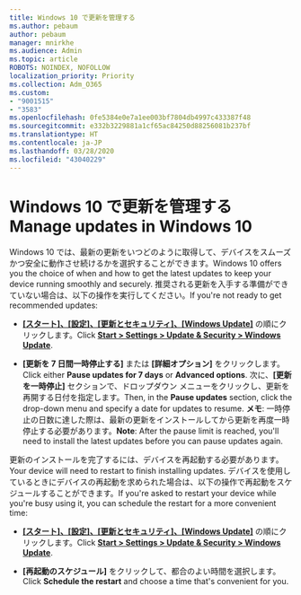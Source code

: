 ```yaml
---
title: Windows 10 で更新を管理する
ms.author: pebaum
author: pebaum
manager: mnirkhe
ms.audience: Admin
ms.topic: article
ROBOTS: NOINDEX, NOFOLLOW
localization_priority: Priority
ms.collection: Adm_O365
ms.custom:
- "9001515"
- "3583"
ms.openlocfilehash: 0fe5384e0e7a1ee003bf7804db4997c433387f48
ms.sourcegitcommit: e332b3229881a1cf65ac84250d88256081b237bf
ms.translationtype: HT
ms.contentlocale: ja-JP
ms.lasthandoff: 03/28/2020
ms.locfileid: "43040229"
---
```

# <a name="manage-updates-in-windows-10"></a><span data-ttu-id="4112f-102">Windows 10 で更新を管理する</span><span class="sxs-lookup"><span data-stu-id="4112f-102">Manage updates in Windows 10</span></span>

<span data-ttu-id="4112f-103">Windows 10 では、最新の更新をいつどのように取得して、デバイスをスムーズかつ安全に動作させ続けるかを選択することができます。</span><span class="sxs-lookup"><span data-stu-id="4112f-103">Windows 10 offers you the choice of when and how to get the latest updates to keep your device running smoothly and securely.</span></span> <span data-ttu-id="4112f-104">推奨される更新を入手する準備ができていない場合は、以下の操作を実行してください。</span><span class="sxs-lookup"><span data-stu-id="4112f-104">If you're not ready to get recommended updates:</span></span>

- <span data-ttu-id="4112f-105">**[[スタート]、[設定]、[更新とセキュリティ]、[Windows Update]](ms-settings:windowsupdate)** の順にクリックします。</span><span class="sxs-lookup"><span data-stu-id="4112f-105">Click **[Start > Settings > Update & Security > Windows Update](ms-settings:windowsupdate)**.</span></span>

- <span data-ttu-id="4112f-106">**[更新を 7 日間一時停止する]** または **[詳細オプション]** をクリックします。</span><span class="sxs-lookup"><span data-stu-id="4112f-106">Click either **Pause updates for 7 days** or **Advanced options**.</span></span> <span data-ttu-id="4112f-107">次に、**[更新を一時停止]** セクションで、ドロップダウン メニューをクリックし、更新を再開する日付を指定します。</span><span class="sxs-lookup"><span data-stu-id="4112f-107">Then, in the **Pause updates** section, click the drop-down menu and specify a date for updates to resume.</span></span> <span data-ttu-id="4112f-108">**メモ**: 一時停止の日数に達した際は、最新の更新をインストールしてから更新を再度一時停止する必要があります。</span><span class="sxs-lookup"><span data-stu-id="4112f-108">**Note**: After the pause limit is reached, you'll need to install the latest updates before you can pause updates again.</span></span>

<span data-ttu-id="4112f-109">更新のインストールを完了するには、デバイスを再起動する必要があります。</span><span class="sxs-lookup"><span data-stu-id="4112f-109">Your device will need to restart to finish installing updates.</span></span> <span data-ttu-id="4112f-110">デバイスを使用しているときにデバイスの再起動を求められた場合は、以下の操作で再起動をスケジュールすることができます。</span><span class="sxs-lookup"><span data-stu-id="4112f-110">If you're asked to restart your device while you're busy using it, you can schedule the restart for a more convenient time:</span></span>

- <span data-ttu-id="4112f-111">**[[スタート]、[設定]、[更新とセキュリティ]、[Windows Update]](ms-settings:windowsupdate)** の順にクリックします。</span><span class="sxs-lookup"><span data-stu-id="4112f-111">Click **[Start > Settings > Update & Security > Windows Update](ms-settings:windowsupdate)**.</span></span>

- <span data-ttu-id="4112f-112">**[再起動のスケジュール]** をクリックして、都合のよい時間を選択します。</span><span class="sxs-lookup"><span data-stu-id="4112f-112">Click **Schedule the restart** and choose a time that's convenient for you.</span></span>
